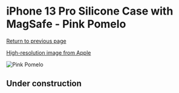 # iPhone 13 Pro Silicone Case with MagSafe - Pink Pomelo

[Return to previous page](/iphone_13)

[High-resolution image from Apple](https://store.storeimages.cdn-apple.com/8756/as-images.apple.com/is/MM2E3?wid=4500&hei=4500&fmt=png)

<div style="width: 512px"><img src="/almost_uncompressed/MM2E3.webp" alt="Pink Pomelo"></div>

## Under construction
